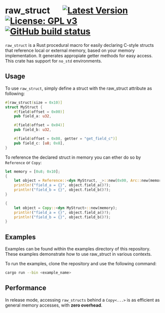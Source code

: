 # raw_struct &emsp; [![Latest Version]][crates.io] [![License: GPL v3]](./LICENSE) [![GitHub build status]][actions]

[license: gpl v3]: https://img.shields.io/badge/License-GPLv3-blue.svg
[latest version]: https://img.shields.io/crates/v/raw_struct.svg
[crates.io]: https://crates.io/crates/raw_struct
[github build status]: https://github.com/WolverinDEV/raw-struct/workflows/Rust/badge.svg?branch=master
[actions]: https://github.com/WolverinDEV/raw-struct/actions?query=workflow%3ARust

`raw_struct` is a Rust procedural macro for easily declaring C-style structs that reference local or external memory, based on your memory implementation. It generates appropiate getter methods for easy access. This crate has support for `no_std` environments.

## Usage

To use `raw_struct`, simply define a struct with the raw_struct attribute as following:

```rust
#[raw_struct(size = 0x10)]
struct MyStruct {
    #[field(offset = 0x00)]
    pub field_a: u32,

    #[field(offset = 0x04)]
    pub field_b: u32,

    #[field(offset = 0x08, getter = "get_field_c")]
    pub field_c: [u8; 0x8],
}
```

To reference the declared struct in memory you can ether do so by `Reference` or `Copy`:

```rust
let memory = [0u8; 0x10];
{
    let object = Reference::<dyn MyStruct, _>::new(0x00, Arc::new(memory.clone()));
    println!("field_a = {}", object.field_a()?);
    println!("field_b = {}", object.field_b()?);
}

{
    let object = Copy::<dyn MyStruct>::new(memory);
    println!("field_a = {}", object.field_a()?);
    println!("field_b = {}", object.field_b()?);
}
```

## Examples

Examples can be found within the examples directory of this repository. These examples demonstrate how to use raw_struct in various contexts.

To run the examples, clone the repository and use the following command:

```bash
cargo run --bin <example_name>
```

## Performance

In release mode, accessing `raw_structs` behind a `Copy<...>` is as efficient as general memory accesses, with **zero overhead**.
